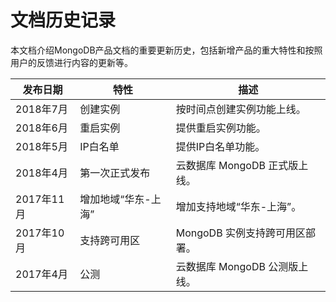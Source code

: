 # 文档历史记录

本文档介绍MongoDB产品文档的重要更新历史，包括新增产品的重大特性和按照用户的反馈进行内容的更新等。

|发布日期|特性|描述|
|-|-|-|
|2018年7月|创建实例|按时间点创建实例功能上线。|
|2018年6月|重启实例|提供重启实例功能。|
|2018年5月|IP白名单|提供IP白名单功能。|
|2018年4月|第一次正式发布|云数据库 MongoDB 正式版上线。|
|2017年11月|增加地域“华东-上海”|增加支持地域“华东-上海”。|
|2017年10月|支持跨可用区|	MongoDB 实例支持跨可用区部署。|
|2017年4月|公测|云数据库 MongoDB 公测版上线。|
